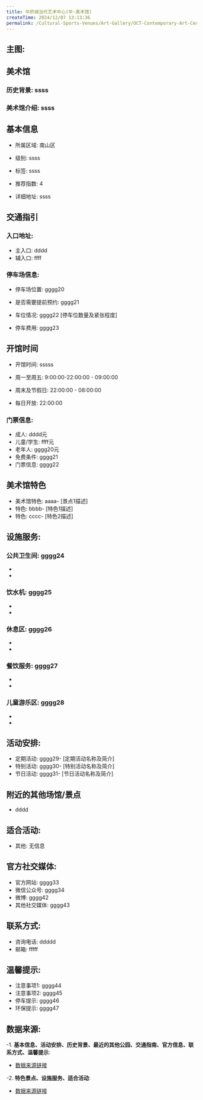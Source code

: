 ```yaml
---
title: 华侨城当代艺术中心(华·美术馆)
createTime: 2024/12/07 13:13:36
permalink: /Cultural-Sports-Venues/Art-Gallery/OCT-Contemporary-Art-Center-(Hua-Art-Museum)/
---
```


## 主图:
<ImageCard
image="https://www.szartm.com/open/images/gkbg.png"
title= "华侨城当代艺术中心(华·美术馆)"
description= "ssss"
date="2024/12/07"
href="/"
author="sunshang-hl"
/>
## 美术馆
### 历史背景: ssss
### 美术馆介绍: ssss
## 基本信息

- 所属区域: 南山区

- 级别: ssss

- 标签: ssss

- 推荐指数: 4

- 详细地址: ssss

## 交通指引

### 入口地址:
- 主入口: dddd
- 辅入口: ffff
### 停车场信息:
- 停车场位置: gggg20

- 是否需要提前预约: gggg21

- 车位情况: gggg22 [停车位数量及紧张程度]

- 停车费用: gggg23

## 开馆时间
- 开馆时间: sssss

- 周一至周五: 9:00:00-22:00:00 - 09:00:00
- 周末及节假日: 22:00:00 - 08:00:00
- 每日开放: 22:00:00

### 门票信息:
- 成人: dddd元
- 儿童/学生: ffff元
- 老年人: gggg20元
- 免费条件: gggg21
- 门票信息: gggg22
## 美术馆特色
- 美术馆特色: aaaa- [景点1描述]
- 特色: bbbb- [特色1描述]
- 特色: cccc- [特色2描述]
## 设施服务:
### 公共卫生间: gggg24
- 
- 
### 饮水机: gggg25
- 
- 
### 休息区: gggg26
- 
- 
### 餐饮服务: gggg27
- 
- 
### 儿童游乐区: gggg28
- 
- 
## 活动安排:
- 定期活动: gggg29- [定期活动名称及简介]
- 特别活动: gggg30- [特别活动名称及简介]
- 节日活动: gggg31- [节日活动名称及简介]
## 附近的其他场馆/景点
- dddd

## 适合活动:
- 其他: 无信息

## 官方社交媒体:
- 官方网站: gggg33
- 微信公众号: gggg34
- 微博: gggg42
- 其他社交媒体: gggg43

## 联系方式:
- 咨询电话: ddddd 
- 邮箱: fffff

## 温馨提示:
- 注意事项1: gggg44
- 注意事项2: gggg45
- 停车提示: gggg46
- 环保提示: gggg47

## 数据来源:
-1. **基本信息、活动安排、历史背景、最近的其他公园、交通指南、官方信息、联系方式、温馨提示**:
- [数据来源链接](http://wtl.sz.gov.cn/ggfw/whl/msgylb/index.html)

-2. **特色景点、设施服务、适合活动**:
- [数据来源链接](http://wtl.sz.gov.cn/ggfw/whl/msgylb/index.html)


